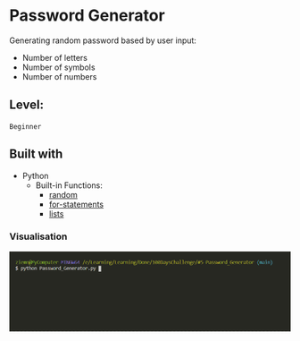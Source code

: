 # Password Generator

Generating random password based by user input:

- Number of letters
- Number of symbols
- Number of numbers

## Level:
    Beginner

## Built with
* Python
    - Built-in Functions:
        - [random](https://docs.python.org/3/library/random.html)
        - [for-statements](https://docs.python.org/3/tutorial/controlflow.html#for-statements)
        - [lists](https://docs.python.org/3/tutorial/datastructures.html#more-on-lists)
        
### Visualisation

![](visualisation.gif)
